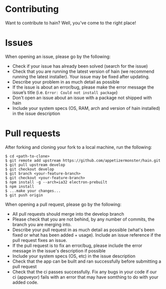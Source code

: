 # Contributing
Want to contribute to hain? Well, you've come to the right place!

# Issues
When opening an issue, please go by the following:

- Check if your issue has already been solved (search for the issue)
- Check that you are running the latest version of hain (we recommend running the latest installer). Your issue may be fixed after updating.
- Describe your problem in as much detail as possible
- If the issue is about an error/bug, please make the error message the issue’s title (i.e. `Error: Could not install package`)
- Don't open an issue about an issue with a package not shipped with hain
- Include your system specs (OS, RAM, arch and version of hain installed) in the issue description

# Pull requests
After forking and cloning your fork to a local machine, run the following:
```
$ cd <path-to-clone>
$ git remote add upstream https://github.com/appetizermonster/hain.git
$ git pull upstream develop
$ git checkout develop
$ git branch <your-feature-branch>
$ git checkout <your-feature-branch>
$ npm install -g --arch=ia32 electron-prebuilt
$ npm install
$ ...make your changes...
$ git push origin
```
When opening a pull request, please go by the following:

- All pull requests should merge into the develop branch
- Please check that you are not behind, by any number of commits, the branch you are merging into.
- Describe your pull request in as much detail as possible (what's been fixed or what has been added + usage). Include an issue reference if the pull request fixes an issue.
- If the pull request is to fix an error/bug, please include the error message in the issue's description if possible
- Include your system specs (OS, etc) in the issue description
- Check that the app can be built and ran successfully before submitting a pull request
- Check that the ci passes successfully. Fix any bugs in your code if our ci (appveyor) fails with an error that may have somthing to do with your added code.


